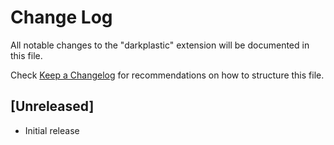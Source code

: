 # Change Log

All notable changes to the "darkplastic" extension will be documented in this file.

Check [Keep a Changelog](http://keepachangelog.com/) for recommendations on how to structure this file.

## [Unreleased]

- Initial release
